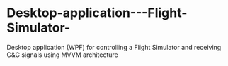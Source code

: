 # Desktop-application---Flight-Simulator-
Desktop application (WPF) for controlling a Flight Simulator and receiving C&amp;C signals using MVVM architecture
